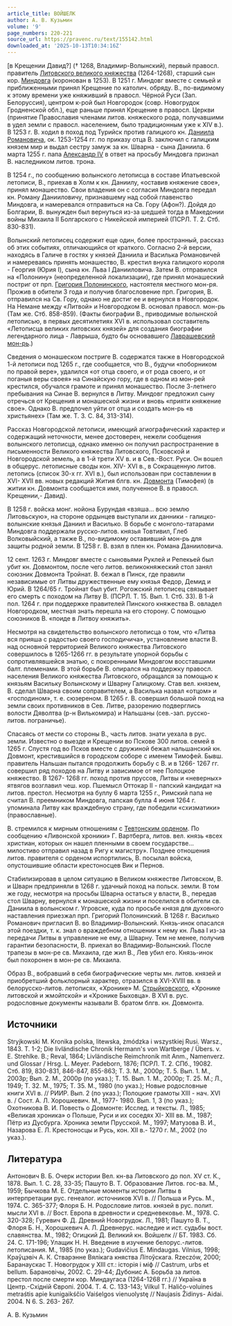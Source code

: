 ```yaml
---
article_title: ВОЙШЕЛК
author: А. В. Кузьмин
volume: '9'
page_numbers: 220-221
source_url: https://pravenc.ru/text/155142.html
downloaded_at: '2025-10-13T10:34:16Z'
---
```


[в Крещении Давид?] († 1268, Владимир-Волынский), первый правосл. правитель [Литовского великого княжества](<https://pravenc.ru/text/Литовского великого княжества.html>) (1264-1268), старший сын кор. [Миндовга](https://pravenc.ru/text/Миндовга.html) (коронован в 1253). В 1251 г. Миндовг вместе с семьей и приближенными принял Крещение по католич. обряду. В., по-видимому к этому времени уже княживший в правосл. Чёрной Руси (Зап. Белоруссия), центром к-рой был Новгородок (совр. Новогрудок Гродненской обл.), еще раньше принял Крещение в правосл. Церкви (принятие Православия членами литов. княжеского рода, получавшими в удел земли с правосл. населением, было традиционным уже к XIV в.). В 1253 г. В. ходил в поход под Турийск против галицкого кн. [Даниила Романовича](<https://pravenc.ru/text/Даниила Романовича.html>), ок. 1253-1254 гг. по приказу отца В. заключил с галицким князем мир и выдал сестру замуж за кн. Шварна - сына Даниила. 6 марта 1255 г. папа [Александр IV](<https://pravenc.ru/text/Александр IV.html>) в ответ на просьбу Миндовга признал В. наследником литов. трона.

В 1254 г., по сообщению волынского летописца в составе Ипатьевской летописи, В., приехав в Холм к кн. Даниилу, «оставив княжение свое», принял монашество. Свои владения он с согласия Миндовга передал кн. Роману Данииловичу, признавшему над собой главенство Миндовга, и намеревался отправиться на Св. Гору (Афон?). Дойдя до Болгарии, В. вынужден был вернуться из-за шедшей тогда в Македонии войны Михаила II Болгарского с Никейской империей (ПСРЛ. Т. 2. Стб. 830-831).

Волынский летописец содержит еще один, более пространный, рассказ об этих событиях, отличающийся от краткого. Согласно 2-й версии, находясь в Галиче в гостях у князей Даниила и Василька Романовичей и намереваясь принять монашество, В. крестил внука галицкого короля - Георгия (Юрия I), сына кн. Льва I Данииловича. Затем В. отправился на «Полонину» (неопределенной локализации), где принял монашеский постриг от прп. [Григория Полонинского](<https://pravenc.ru/text/Григория Полонинского.html>), настоятеля местного мон-ря. Прожив в обители 3 года и получив благословение прп. Григория, В. отправился на Св. Гору, однако не достиг ее и вернулся в Новгородок. На Немане между «Литвой» и Новгородком В. основал правосл. мон-рь (Там же. Стб. 858-859). (Факты биографии В., приводимые волынской летописью, в первых десятилетиях XVI в. использовал составитель «Летописца великих литовских князей» для создания биографии легендарного лица - Лаврыша, будто бы основавшего [Лаврашевский мон-рь](<https://pravenc.ru/text/Лаврашевский мон-рь.html>).)

Сведения о монашеском постриге В. содержатся также в Новгородской 1-й летописи под 1265 г., где сообщается, что В., будучи «поборником по правой вере», удалился «от отца своего, и от рода своего, и от поганыя веры своея» на Синайскую гору, где в одном из мон-рей крестился, обучался грамоте и принял монашество. После 3-летнего пребывания на Синае В. вернулся в Литву. Миндовг предложил сыну отречься от Крещения и монашеской жизни и вновь «прияти княжение свое». Однако В. предпочел уйти от отца и создать мон-рь «в христьянех» (Там же. Т. 3. С. 84, 313-314).

Рассказ Новгородской летописи, имеющий агиографический характер и содержащий неточности, менее достоверен, нежели сообщения волынского летописца, однако именно он получил распространение в письменности Великого княжества Литовского, Псковской и Новгородской земель, а в 1-й трети XV в. и в Сев.-Вост. Руси. Он вошел в общерус. летописные своды кон. XIV-
XVI в., в Сокращенную литов. летопись (список 30-х гг. XVI в.), был использован при составлении в XVI-
XVII вв. новых редакций Жития блгв. кн. [Довмонта](https://pravenc.ru/text/Довмонта.html) (Тимофея) (в житии кн. Довмонта сообщается имя, полученное В. в правосл. Крещении,- Давид).

В 1258 г. войска монг. нойона Бурундая «взяша... всю землю Литовьскую», на стороне ордынцев выступали их данники - галицко-волынские князья Даниил и Василько. В борьбе с монголо-татарами Миндовга поддержали русско-литов. князья Товтивил, Глеб Волковыйский, а также В., по-видимому оставивший мон-рь для защиты родной земли. В 1258 г. В. взял в плен кн. Романа Данииловича.

12 сент. 1263 г. Миндовг вместе с сыновьями Руклей и Репекьей был убит кн. Довмонтом, после чего литов. великокняжеский стол занял союзник Довмонта Тройнат. В. бежал в Пинск, где правили независимые от Литвы дружественные ему князья Федор, Демид и Юрий. В 1264/65 г. Тройнат был убит. Рогожский летописец связывает его смерть с походом на Литву В. (ПСРЛ. Т. 15. Вып. 1. Стб. 33). В 1-й пол. 1264 г. при поддержке правителей Пинского княжества В. овладел Новгородком, местная знать перешла на его сторону. С помощью союзников В. «поиде в Литвоу княжить».

Несмотря на свидетельство волынского летописца о том, что «Литва вся прияша с радостью своего господичича», установление власти В. над основной территорией Великого княжества Литовского совершилось в 1265-1266 гг. в результате упорной борьбы с сопротивлявшейся знатью, с покоренными Миндовгом восставшими балт. племенами. В этой борьбе В. опирался на поддержку правосл. населения Великого княжества Литовского, обращался за помощью к князьям Васильку Волынскому и Шварну Галицкому. Став вел. князем, В. сделал Шварна своим соправителем, а Василька назвал «отцом» и «господином», т. е. сюзереном. В 1265 г. В. совершил большой поход на земли своих противников в Сев. Литве, разорению подверглись волости Дяволтва (р-н Вилькомира) и Нальшаны (сев.-зап. русско-литов. пограничье).

Спасаясь от мести со стороны В., часть литов. знати уехала в рус. земли. Известно о выезде и Крещении во Пскове 300 литов. семей в 1265 г. Спустя год во Псков вместе с дружиной бежал нальшанский кн. Довмонт, крестившийся в городском соборе с именем Тимофей. Бывш. правитель Нальшан пытался продолжить борьбу с В. и в 1266-
1267 гг. совершил ряд походов на Литву и зависимое от нее Полоцкое княжество. В 1267-
1268 гг. поход против пруссов, Литвы и «неверных» ятвягов возглавил чеш. кор. Пшемысл Оттокар II - папский кандидат на литов. престол. Несмотря на буллу 6 марта 1255 г., Римский папа не считал В. преемником Миндовга, папская булла 4 июня 1264 г. упоминала Литву как враждебную страну, где победили «схизматики» (православные).

В. стремился к мирным отношениям с [Тевтонским орденом](<https://pravenc.ru/text/Тевтонским орденом.html>). По сообщению «Ливонской хроники» Г. Вартберга, литов. вел. князь «всех христиан, которых он нашел пленными в своем государстве... милостиво отправил назад в Ригу к магистру». Позднее отношения литов. правителя с орденом испортились, В. посылал войска, опустошившие области крестоносцев Вик и Пернов.

Стабилизировав в целом ситуацию в Великом княжестве Литовском, В. и Шварн предприняли в 1268 г. удачный поход на польск. земли. В том же году, несмотря на просьбы Шварна остаться у власти, В., передав стол Шварну, вернулся к монашеской жизни и поселился в обители св. Даниила в волынском г. Угровске, куда по просьбе князя для духовного наставления приезжал прп. Григорий Полонинский. В 1268 г. Василько Романович пригласил В. во Владимир-Волынский. Князь-инок опасался этой поездки, т. к. знал о враждебном отношении к нему кн. Льва I из-за передачи Литвы в управление не ему, а Шварну. Тем не менее, получив гарантии безопасности, В. приехал во Владимир-Волынский. После трапезы в мон-ре св. Михаила, где жил В., Лев убил его. Князь-инок был похоронен в мон-ре св. Михаила.

Образ В., вобравший в себя биографические черты мн. литов. князей и приобретший фольклорный характер, отразился в XVI-XVIII вв. в белорусско-литов. летописях, «Хронике» М. [Стрыйковского](https://pravenc.ru/text/Стрыйковского.html), «Хронике литовской и жмойтской» и «Хронике Быховца». В XVI в. рус. родословные документы называли В. братом блгв. кн. Довмонта.

## Источники

Stryjkowski M. Kronika polska, litewska, żmódzka i wszystkiej Rusi. Warsz., 1843. T. 1-2; Die livländische Chronik Hermann's von Wartberge / Übers. v. E. Strehlke. B.; Reval, 1864; Livländische Reimchronik mit Anm., Namenverz. und Glossar / Hrsg. L. Meyer. Padeborn, 1876; ПСРЛ. Т. 2. СПб., 19082. Стб. 819, 830-831, 846-847, 855-863; Т. 3. М., 2000р; Т. 5. Вып. 1. М., 2003р; Вып. 2. М., 2000р (по указ.); Т. 15. Вып. 1. М., 2000р; Т. 25. М.; Л., 1949; Т. 32. М., 1975; Т. 35. М., 1980 (по указ.); Новые родословные книги XVI в. // РИИР. Вып. 2 (по указ.); Полоцкие грамоты XIII - нач. XVI в. / Сост. А. Л. Хорошкевич. М., 1977-
1980. Вып. 1, 3 (по указ.); Охотникова В. И. Повесть о Довмонте: Исслед. и тексты. Л., 1985; «Великая хроника» о Польше, Руси и их соседях XI-
XIII вв. М., 1987; Пётр из Дусбурга. Хроника земли Прусской. М., 1997; Матузова В. И., Назарова Е. Л. Крестоносцы и Русь, кон. XII в.- 1270 г. М., 2002 (по указ.).

## Литература

Антонович В. Б. Очерк истории Вел. кн-ва Литовского до пол. XV ст. К., 1878. Вып. 1. С. 28, 33-35; Пашуто В. Т. Образование Литов. гос-ва. М., 1959; Бычкова М. Е. Отдельные моменты истории Литвы в интерпретации рус. генеалог. источников XVI в. // Польша и Русь. М., 1974. С. 365-377; Флоря Б. Н. Родословие литов. князей в рус. полит. мысли XVI в. // Вост. Европа в древности и средневековье. М., 1978. С. 320-328; Гуревич Ф. Д. Древний Новогрудок. Л., 1981; Пашуто В. Т., Флоря Б. Н., Хорошкевич А. Л. Древнерус. наследие и ист. судьбы вост. славянства. М., 1982; Огицкий Д. Великий кн. Войшелк // БТ. 1983. Сб. 24. С. 171-196; Улащик Н. Н. Введение в изучение белорус.-литов. летописания. М., 1985 (по указ.); Gudavičius E. Mindaugas. Vilnius, 1998; Краўцэвiч А. К. Стварэнне Вялiкага княства Лiтоўскага. Rzeczów, 2000; Баранаускас Т. Новогрудок у XIII ст.: iсторiя i мiф // Castrum, urbs et bellum. Барановiчы, 2002. С. 29-44; Дубонис А. Борьба за литов. престол после смерти кор. Миндаугаса (1264-1268 гг.) // Украïна в Центр.-Схiднiй Європi. 2004. Т. 4. С. 133-143; Vilkul T. Haličo-voluines metraśtis apie kunigaikśčio Vaiśelgos vienuolystę // Naujasis Židinys-
Aidai. 2004. N 6. S. 263-
267.

А. В. Кузьмин
